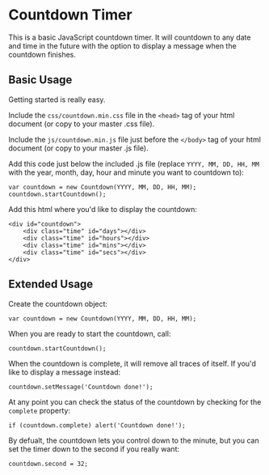 # Countdown Timer

This is a basic JavaScript countdown timer. It will countdown to any date and time in the future with the option to display a message when the countdown finishes.

## Basic Usage

Getting started is really easy.

Include the `css/countdown.min.css` file in the `<head>` tag of your html document (or copy to your master .css file).

Include the `js/countdown.min.js` file just before the `</body>` tag of your html document (or copy to your master .js file).

Add this code just below the included .js file (replace `YYYY, MM, DD, HH, MM` with the year, month, day, hour and minute you want to countdown to):

    var countdown = new Countdown(YYYY, MM, DD, HH, MM);
    countdown.startCountdown();

Add this html where you'd like to display the countdown:

    <div id="countdown">
        <div class="time" id="days"></div>
        <div class="time" id="hours"></div>
        <div class="time" id="mins"></div>
        <div class="time" id="secs"></div>
    </div>

## Extended Usage

Create the countdown object:

    var countdown = new Countdown(YYYY, MM, DD, HH, MM);

When you are ready to start the countdown, call:

    countdown.startCountdown();

When the countdown is complete, it will remove all traces of itself. If you'd like to display a message instead:

    countdown.setMessage('Countdown done!');

At any point you can check the status of the countdown by checking for the `complete` property:

    if (countdown.complete) alert('Countdown done!');

By defualt, the countdown lets you control down to the minute, but you can set the timer down to the second if you really want:

    countdown.second = 32;